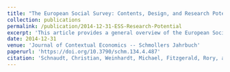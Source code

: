 ```yaml
---
title: "The European Social Survey: Contents, Design, and Research Potential (peer-reviewed article)"
collection: publications
permalink: /publication/2014-12-31-ESS-Research-Potential
excerpt: 'This article provides a general overview of the European Social Survey, paying particular attention to its contents, design, and research potential.'
date: 2014-12-31
venue: 'Journal of Contextual Economics -- Schmollers Jahrbuch'
paperurl: 'https://doi.org/10.3790/schm.134.4.487'
citation: 'Schnaudt, Christian, Weinhardt, Michael, Fitzgerald, Rory, and Liebig, Stefan (2014). &quot;The European Social Survey: Contents, Design, and Research Potential.&quot; <i>Journal of Contextual Economics -- Schmollers Jahrbuch</i> 134(4), 487-506.'
---
```

